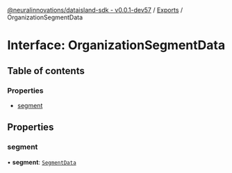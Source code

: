 [@neuralinnovations/dataisland-sdk - v0.0.1-dev57](../../README.md) / [Exports](../modules.md) / OrganizationSegmentData

# Interface: OrganizationSegmentData

## Table of contents

### Properties

- [segment](OrganizationSegmentData.md#segment)

## Properties

### segment

• **segment**: [`SegmentData`](SegmentData.md)

